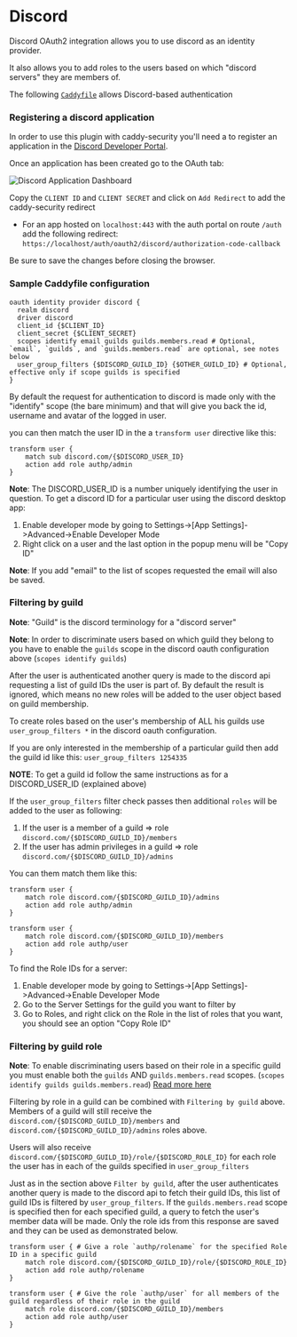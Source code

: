 # Discord

Discord OAuth2 integration allows you to use discord as an identity provider.

It also allows you to add roles to the users based on which "discord servers" they are members of.

The following [`Caddyfile`](https://github.com/authp/authp.github.io/blob/main/assets/conf/oauth/discord/Caddyfile) allows Discord-based authentication

### Registering a discord application

In order to use this plugin with caddy-security you'll need a to register an application in the [Discord Developer Portal](https://discord.com/developers/applications).

Once an application has been created go to the OAuth tab:

![Discord Application Dashboard](../images/oauth2_discord_new_app.jpg)

Copy the `CLIENT ID` and `CLIENT SECRET` and click on `Add Redirect` to add the caddy-security redirect
* For an app hosted on `localhost:443` with the auth portal on route `/auth` add the following redirect: `https://localhost/auth/oauth2/discord/authorization-code-callback`

Be sure to save the changes before closing the browser.

### Sample Caddyfile configuration

```caddyfile
oauth identity provider discord {
  realm discord
  driver discord
  client_id {$CLIENT_ID}
  client_secret {$CLIENT_SECRET}
  scopes identify email guilds guilds.members.read # Optional, `email`, `guilds`, and `guilds.members.read` are optional, see notes below
  user_group_filters {$DISCORD_GUILD_ID} {$OTHER_GUILD_ID} # Optional, effective only if scope guilds is specified
}
```

By default the request for authentication to discord is made only with the "identify" scope (the bare minimum) and that will give you back the id, username and avatar of the logged in user.

you can then match the user ID in the a `transform user` directive like this:

```caddyfile
transform user {
    match sub discord.com/{$DISCORD_USER_ID}
    action add role authp/admin
}
```

**Note**: The DISCORD_USER_ID is a number uniquely identifying the user in question.
To get a discord ID for a particular user using the discord desktop app:
1. Enable developer mode by going to Settings->\[App Settings\]->Advanced->Enable Developer Mode
2. Right click on a user and the last option in the popup menu will be "Copy ID"

**Note**: If you add "email" to the list of scopes requested the email will also be saved.

### Filtering by guild

**Note**: "Guild" is the discord terminology for a "discord server"

**Note**: In order to discriminate users based on which guild they belong to you have to enable the `guilds` scope in the discord oauth configuration above (`scopes identify guilds`)

After the user is authenticated another query is made to the discord api requesting a list of guild IDs the user is part of. By default the result is ignored, which means no new roles will be added to the user object based on guild membership.

To create roles based on the user's membership of ALL his guilds use `user_group_filters *` in the discord oauth configuration.

If you are only interested in the membership of a particular guild then add the guild id like this: `user_group_filters 1254335`

**NOTE**: To get a guild id follow the same instructions as for a DISCORD_USER_ID (explained above)

If the `user_group_filters` filter check passes then additional `roles` will be added to the user as following:
1. If the user is a member of a guild => role `discord.com/{$DISCORD_GUILD_ID}/members`
2. If the user has admin privileges in a guild => role `discord.com/{$DISCORD_GUILD_ID}/admins`

You can them match them like this:

```caddyfile
transform user {
    match role discord.com/{$DISCORD_GUILD_ID}/admins
    action add role authp/admin
}

transform user {
    match role discord.com/{$DISCORD_GUILD_ID}/members
    action add role authp/user
}
```

To find the Role IDs for a server:
1. Enable developer mode by going to Settings->\[App Settings\]->Advanced->Enable Developer Mode
2. Go to the Server Settings for the guild you want to filter by
3. Go to Roles, and right click on the Role in the list of roles that you want, you should see an option "Copy Role ID"

### Filtering by guild role

**Note**: To enable discriminating users based on their role in a specific guild you must enable both the `guilds` AND `guilds.members.read` scopes. (`scopes identify guilds guilds.members.read`) [Read more here](https://discord.com/developers/docs/resources/user#get-current-user-guild-member)

Filtering by role in a guild can be combined with `Filtering by guild` above. Members of a guild will still receive the `discord.com/{$DISCORD_GUILD_ID}/members` and `discord.com/{$DISCORD_GUILD_ID}/admins` roles above.

Users will also receive `discord.com/{$DISCORD_GUILD_ID}/role/{$DISCORD_ROLE_ID}` for each role the user has in each of the guilds specified in `user_group_filters`

Just as in the section above `Filter by guild`, after the user authenticates another query is made to the discord api to fetch their guild IDs, this list of guild IDs is filtered by `user_group_filters`. If the `guilds.members.read` scope is specified then for each specified guild, a query to fetch the user's member data will be made. Only the role ids from this response are saved and they can be used as demonstrated below.

```caddyfile
transform user { # Give a role `authp/rolename` for the specified Role ID in a specific guild
    match role discord.com/{$DISCORD_GUILD_ID}/role/{$DISCORD_ROLE_ID}
    action add role authp/rolename
}

transform user { # Give the role `authp/user` for all members of the guild regardless of their role in the guild
    match role discord.com/{$DISCORD_GUILD_ID}/members
    action add role authp/user
}
```
